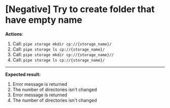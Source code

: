 # [Negative] Try to create folder that have empty name

**Actions**:
1.	Call: `pipe storage mkdir cp://{storage_name}/`
2.	Call: `pipe storage ls cp://{storage_name}/`
3.	Call: `pipe storage mkdir cp://{storage_name}//`
4.	Call: `pipe storage ls cp://{storage_name}/`

***
**Expected result:**

1.	Error message is returned
2.	The number of directories isn't changed
3.	Error message is returned
4.	The number of directories isn't changed
